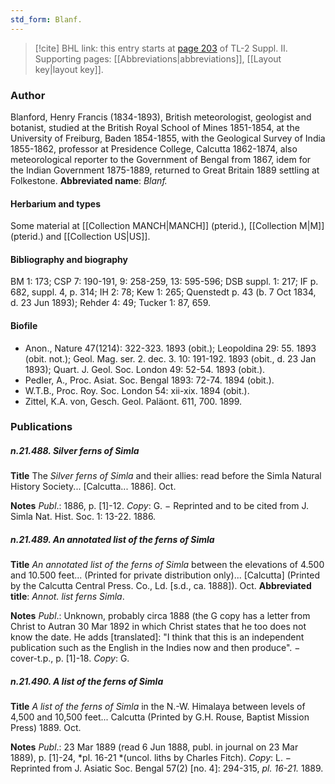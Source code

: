 ```yaml
---
std_form: Blanf.
---
```


> [!cite] BHL link: this entry starts at [page 203](https://www.biodiversitylibrary.org/page/33265400) of TL-2 Suppl. II.
> Supporting pages: [[Abbreviations|abbreviations]], [[Layout key|layout key]].

### Author

Blanford, Henry Francis (1834-1893), British meteorologist, geologist and botanist, studied at the British Royal School of Mines 1851-1854, at the University of Freiburg, Baden 1854-1855, with the Geological Survey of India 1855-1862, professor at Presidence College, Calcutta 1862-1874, also meteorological reporter to the Government of Bengal from 1867, idem for the Indian Government 1875-1889, returned to Great Britain 1889 settling at Folkestone. 
**Abbreviated name**: *Blanf.*

#### Herbarium and types

Some material at [[Collection MANCH|MANCH]] (pterid.), [[Collection M|M]] (pterid.) and [[Collection US|US]].

#### Bibliography and biography

BM 1: 173; CSP 7: 190-191, 9: 258-259, 13: 595-596; DSB suppl. 1: 217; IF p. 682, suppl. 4, p. 314; IH 2: 78; Kew 1: 265; Quenstedt p. 43 (b. 7 Oct 1834, d. 23 Jun 1893); Rehder 4: 49; Tucker 1: 87, 659.

#### Biofile

- Anon., Nature 47(1214): 322-323. 1893 (obit.); Leopoldina 29: 55. 1893 (obit. not.); Geol. Mag. ser. 2. dec. 3. 10: 191-192. 1893 (obit., d. 23 Jan 1893); Quart. J. Geol. Soc. London 49: 52-54. 1893 (obit.).
- Pedler, A., Proc. Asiat. Soc. Bengal 1893: 72-74. 1894 (obit.).
- W.T.B., Proc. Roy. Soc. London 54: xii-xix. 1894 (obit.).
- Zittel, K.A. von, Gesch. Geol. Paläont. 611, 700. 1899.

### Publications

##### n.21.488. Silver ferns of Simla

**Title**
The *Silver ferns of Simla* and their allies: read before the Simla Natural History Society... \[Calcutta... 1886\]. Oct.

**Notes**
*Publ*.: 1886, p. \[1\]-12. *Copy*: G. − Reprinted and to be cited from J. Simla Nat. Hist. Soc. 1: 13-22. 1886.

##### n.21.489. An annotated list of the ferns of Simla

**Title**
*An annotated list of the ferns of Simla* between the elevations of 4.500 and 10.500 feet... (Printed for private distribution only)... \[Calcutta\] (Printed by the Calcutta Central Press. Co., Ld. \[s.d., ca. 1888\]). Oct.
**Abbreviated title**: *Annot. list ferns Simla*.

**Notes**
*Publ*.: Unknown, probably circa 1888 (the G copy has a letter from Christ to Autran 30 Mar 1892 in which Christ states that he too does not know the date. He adds \[translated\]: "I think that this is an independent publication such as the English in the Indies now and then produce". − cover-t.p., p. \[1\]-18. *Copy*: G.

##### n.21.490. A list of the ferns of Simla

**Title**
*A list of the ferns of Simla* in the N.-W. Himalaya between levels of 4,500 and 10,500 feet... Calcutta (Printed by G.H. Rouse, Baptist Mission Press) 1889. Oct.

**Notes**
*Publ*.: 23 Mar 1889 (read 6 Jun 1888, publ. in journal on 23 Mar 1889), p. \[1\]-24, *pl. 16-21 *(uncol. liths by Charles Fitch). *Copy*: L. − Reprinted from J. Asiatic Soc. Bengal 57(2) \[no. 4\]: 294-315, *pl. 16-21.* 1889.

